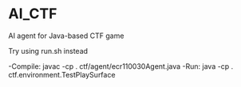 # AI_CTF
AI agent for Java-based CTF game

Try using run.sh instead

-Compile: javac -cp . ctf/agent/ecr110030Agent.java
-Run:     java -cp . ctf.environment.TestPlaySurface
